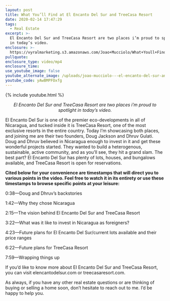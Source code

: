 ```yaml
---
layout: post
title: What You’ll Find at El Encanto Del Sur and TreeCasa Resort
date: 2020-02-14 17:47:29
tags:
  - Real Estate
excerpt: >-
  El Encanto Del Sur and TreeCasa Resort are two places i’m proud to spotlight
  in today’s video.
enclosure: >-
  https://vyralmarketing.s3.amazonaws.com/Joao+Mucciolo/What+Youll+Find+at+El+Encanto+Del+Sur+and+TreeCasa+Resort.mp4
pullquote:
enclosure_type: video/mp4
enclosure_time:
use_youtube_image: false
youtube_alternate_image: /uploads/joao-mucciolo---el-encanto-del-sur-and-treecasa-resort-youtube.jpg
youtube_code: yAwBMPFOxfg
---
```


{% include youtube.html %}

<p style="text-align: center;"><em>El Encanto Del Sur and TreeCasa Resort are two places i’m proud to spotlight in today’s video.</em></p>

El Encanto Del Sur is one of the premier eco-developments in all of Nicaragua, and tucked inside it is TreeCasa Resort, one of the most exclusive resorts in the entire country. Today I’m showcasing both places, and joining me are their two founders, Doug Jackson and Dhruv Gulati. Doug and Dhruv believed in Nicaragua enough to invest in it and get these wonderful projects started. They wanted to build a heterogenous, sustainable, active community, and as you’ll see, they hit a grand slam. The best part? El Encanto Del Sur has plenty of lots, houses, and bungalows available, and TreeCasa Resort is open for reservations.&nbsp;

**Cited below for your convenience are timestamps that will direct you to various points in the video. Feel free to watch it in its entirety or use these timestamps to browse specific points at your leisure:&nbsp;**

0:38—Doug and Dhruv’s backstories&nbsp;

1:42—Why they chose Nicaragua&nbsp;

2:15—The vision behind El Encanto Del Sur and TreeCasa Resort

3:22—What was it like to invest in Nicaragua as foreigners?&nbsp;

4:23—Future plans for El Encanto Del Sur/current lots available and their price ranges

6:22—Future plans for TreeCasa Resort&nbsp;

7:59—Wrapping things up

If you’d like to know more about El Encanto Del Sur and TreeCasa Resort, you can visit elencantodelsur.com or treecasaresort.com.&nbsp;

As always, if you have any other real estate questions or are thinking of buying or selling a home soon, don’t hesitate to reach out to me. I’d be happy to help you.